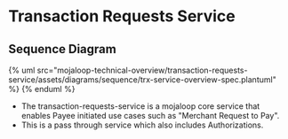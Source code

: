 # Transaction Requests Service

## Sequence Diagram

{% uml src="mojaloop-technical-overview/transaction-requests-service/assets/diagrams/sequence/trx-service-overview-spec.plantuml" %}
{% enduml %}

* The transaction-requests-service is a mojaloop core service that enables Payee initiated use cases such as "Merchant Request to Pay".
* This is a pass through service which also includes Authorizations.

